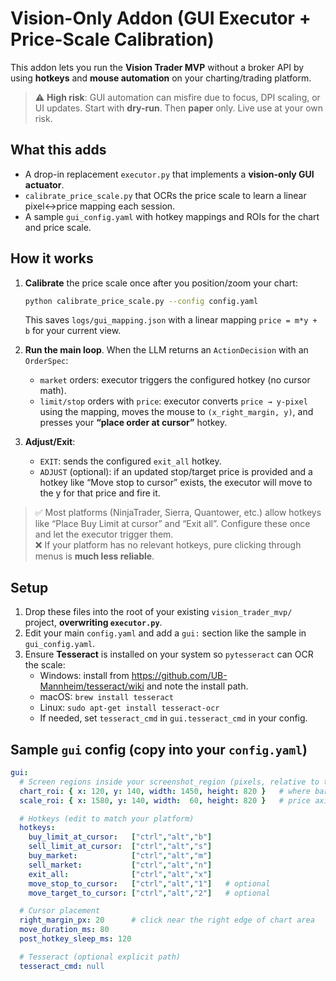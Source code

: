 # Vision-Only Addon (GUI Executor + Price-Scale Calibration)

This addon lets you run the **Vision Trader MVP** without a broker API by using
**hotkeys** and **mouse automation** on your charting/trading platform.

> ⚠️ **High risk**: GUI automation can misfire due to focus, DPI scaling, or UI updates.
> Start with **dry-run**. Then **paper** only. Live use at your own risk.

## What this adds

- A drop-in replacement `executor.py` that implements a **vision-only GUI actuator**.
- `calibrate_price_scale.py` that OCRs the price scale to learn a linear pixel↔price mapping each session.
- A sample `gui_config.yaml` with hotkey mappings and ROIs for the chart and price scale.

## How it works

1. **Calibrate** the price scale once after you position/zoom your chart:
   ~~~bash
   python calibrate_price_scale.py --config config.yaml
   ~~~
   This saves `logs/gui_mapping.json` with a linear mapping `price = m*y + b` for your current view.

2. **Run the main loop**. When the LLM returns an `ActionDecision` with an `OrderSpec`:
   - `market` orders: executor triggers the configured hotkey (no cursor math).
   - `limit/stop` orders with `price`: executor converts `price → y-pixel` using the mapping,
     moves the mouse to `(x_right_margin, y)`, and presses your **“place order at cursor”** hotkey.

3. **Adjust/Exit**:
   - `EXIT`: sends the configured `exit_all` hotkey.
   - `ADJUST` (optional): if an updated stop/target price is provided and a hotkey like
     “Move stop to cursor” exists, the executor will move to the y for that price and fire it.

> ✅ Most platforms (NinjaTrader, Sierra, Quantower, etc.) allow hotkeys like “Place Buy Limit at cursor” and “Exit all”. Configure these once and let the executor trigger them.  
> ❌ If your platform has no relevant hotkeys, pure clicking through menus is **much less reliable**.

## Setup

1. Drop these files into the root of your existing `vision_trader_mvp/` project, **overwriting `executor.py`**.
2. Edit your main `config.yaml` and add a `gui:` section like the sample in `gui_config.yaml`.
3. Ensure **Tesseract** is installed on your system so `pytesseract` can OCR the scale:
   - Windows: install from https://github.com/UB-Mannheim/tesseract/wiki and note the install path.
   - macOS: `brew install tesseract`
   - Linux: `sudo apt-get install tesseract-ocr`
   - If needed, set `tesseract_cmd` in `gui.tesseract_cmd` in your config.

## Sample `gui` config (copy into your `config.yaml`)

```yaml
gui:
  # Screen regions inside your screenshot_region (pixels, relative to top-left of monitor)
  chart_roi: { x: 120, y: 140, width: 1450, height: 820 }   # where bars are
  scale_roi: { x: 1580, y: 140, width:  60, height: 820 }   # price axis area

  # Hotkeys (edit to match your platform)
  hotkeys:
    buy_limit_at_cursor:   ["ctrl","alt","b"]
    sell_limit_at_cursor:  ["ctrl","alt","s"]
    buy_market:            ["ctrl","alt","m"]
    sell_market:           ["ctrl","alt","n"]
    exit_all:              ["ctrl","alt","x"]
    move_stop_to_cursor:   ["ctrl","alt","1"]   # optional
    move_target_to_cursor: ["ctrl","alt","2"]   # optional

  # Cursor placement
  right_margin_px: 20      # click near the right edge of chart area
  move_duration_ms: 80
  post_hotkey_sleep_ms: 120

  # Tesseract (optional explicit path)
  tesseract_cmd: null

